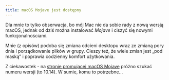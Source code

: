 ```yaml
---
title: macOS Mojave jest dostępny
---
```


Dla mnie to tylko obserwacja, bo mój Mac nie da sobie rady z nową wersją macOS, jednak od dziś można instalować *Mojave* i ciszyć się nowymi funkcjonalnościami.

Mnie (z opisów) podoba się zmiana odcieni desktopu wraz ze zmianą pory dnia i porządkowanie plików w grupy. Cieszy też, że wiele zmian jest „pod maską” i poprawia codzienny komfort użytkowania.

Z ciekawostek - na [stronie promującej macOS Mojave][1] próżno szukać numeru wersji (to 10.14). W sumie, komu to potrzebne...

[1]:	https://www.apple.com/macos/mojave/
